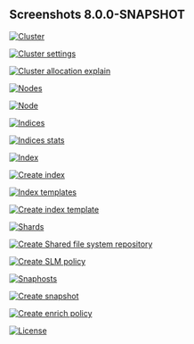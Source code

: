 ## Screenshots 8.0.0-SNAPSHOT

[![Cluster](https://raw.githubusercontent.com/stephanediondev/elasticsearch-admin/master/screenshots/8.0.0-SNAPSHOT/resized-cluster.png)](https://raw.githubusercontent.com/stephanediondev/elasticsearch-admin/master/screenshots/8.0.0-SNAPSHOT/original-cluster.png)

[![Cluster settings](https://raw.githubusercontent.com/stephanediondev/elasticsearch-admin/master/screenshots/8.0.0-SNAPSHOT/resized-cluster-settings.png)](https://raw.githubusercontent.com/stephanediondev/elasticsearch-admin/master/screenshots/8.0.0-SNAPSHOT/original-cluster-settings.png)

[![Cluster allocation explain](https://raw.githubusercontent.com/stephanediondev/elasticsearch-admin/master/screenshots/8.0.0-SNAPSHOT/resized-cluster-allocation-explain.png)](https://raw.githubusercontent.com/stephanediondev/elasticsearch-admin/master/screenshots/8.0.0-SNAPSHOT/original-cluster-allocation-explain.png)

[![Nodes](https://raw.githubusercontent.com/stephanediondev/elasticsearch-admin/master/screenshots/8.0.0-SNAPSHOT/resized-nodes.png)](https://raw.githubusercontent.com/stephanediondev/elasticsearch-admin/master/screenshots/8.0.0-SNAPSHOT/original-nodes.png)

[![Node](https://raw.githubusercontent.com/stephanediondev/elasticsearch-admin/master/screenshots/8.0.0-SNAPSHOT/resized-node.png)](https://raw.githubusercontent.com/stephanediondev/elasticsearch-admin/master/screenshots/8.0.0-SNAPSHOT/original-node.png)

[![Indices](https://raw.githubusercontent.com/stephanediondev/elasticsearch-admin/master/screenshots/8.0.0-SNAPSHOT/resized-indices.png)](https://raw.githubusercontent.com/stephanediondev/elasticsearch-admin/master/screenshots/8.0.0-SNAPSHOT/original-indices.png)

[![Indices stats](https://raw.githubusercontent.com/stephanediondev/elasticsearch-admin/master/screenshots/8.0.0-SNAPSHOT/resized-indices-stats.png)](https://raw.githubusercontent.com/stephanediondev/elasticsearch-admin/master/screenshots/8.0.0-SNAPSHOT/original-indices-stats.png)

[![Index](https://raw.githubusercontent.com/stephanediondev/elasticsearch-admin/master/screenshots/8.0.0-SNAPSHOT/resized-index.png)](https://raw.githubusercontent.com/stephanediondev/elasticsearch-admin/master/screenshots/8.0.0-SNAPSHOT/original-index.png)

[![Create index](https://raw.githubusercontent.com/stephanediondev/elasticsearch-admin/master/screenshots/8.0.0-SNAPSHOT/resized-index-create.png)](https://raw.githubusercontent.com/stephanediondev/elasticsearch-admin/master/screenshots/8.0.0-SNAPSHOT/original-index-create.png)

[![Index templates](https://raw.githubusercontent.com/stephanediondev/elasticsearch-admin/master/screenshots/8.0.0-SNAPSHOT/resized-index-templates-legacy.png)](https://raw.githubusercontent.com/stephanediondev/elasticsearch-admin/master/screenshots/8.0.0-SNAPSHOT/original-index-templates-legacy.png)

[![Create index template](https://raw.githubusercontent.com/stephanediondev/elasticsearch-admin/master/screenshots/8.0.0-SNAPSHOT/resized-index-templates-legacy-create.png)](https://raw.githubusercontent.com/stephanediondev/elasticsearch-admin/master/screenshots/8.0.0-SNAPSHOT/original-index-templates-legacy-create.png)

[![Shards](https://raw.githubusercontent.com/stephanediondev/elasticsearch-admin/master/screenshots/8.0.0-SNAPSHOT/resized-shards.png)](https://raw.githubusercontent.com/stephanediondev/elasticsearch-admin/master/screenshots/8.0.0-SNAPSHOT/original-shards.png)

[![Create Shared file system repository](https://raw.githubusercontent.com/stephanediondev/elasticsearch-admin/master/screenshots/8.0.0-SNAPSHOT/resized-repository-create-fs.png)](https://raw.githubusercontent.com/stephanediondev/elasticsearch-admin/master/screenshots/8.0.0-SNAPSHOT/original-repository-create-fs.png)

[![Create SLM policy](https://raw.githubusercontent.com/stephanediondev/elasticsearch-admin/master/screenshots/8.0.0-SNAPSHOT/resized-slm-policy-create.png)](https://raw.githubusercontent.com/stephanediondev/elasticsearch-admin/master/screenshots/8.0.0-SNAPSHOT/original-slm-policy-create.png)

[![Snaphosts](https://raw.githubusercontent.com/stephanediondev/elasticsearch-admin/master/screenshots/8.0.0-SNAPSHOT/resized-snapshots.png)](https://raw.githubusercontent.com/stephanediondev/elasticsearch-admin/master/screenshots/8.0.0-SNAPSHOT/original-snapshots.png)

[![Create snapshot](https://raw.githubusercontent.com/stephanediondev/elasticsearch-admin/master/screenshots/8.0.0-SNAPSHOT/resized-snapshot-create.png)](https://raw.githubusercontent.com/stephanediondev/elasticsearch-admin/master/screenshots/8.0.0-SNAPSHOT/original-snapshot-create.png)

[![Create enrich policy](https://raw.githubusercontent.com/stephanediondev/elasticsearch-admin/master/screenshots/8.0.0-SNAPSHOT/resized-enrich-create.png)](https://raw.githubusercontent.com/stephanediondev/elasticsearch-admin/master/screenshots/8.0.0-SNAPSHOT/original-enrich-create.png)

[![License](https://raw.githubusercontent.com/stephanediondev/elasticsearch-admin/master/screenshots/8.0.0-SNAPSHOT/resized-license.png)](https://raw.githubusercontent.com/stephanediondev/elasticsearch-admin/master/screenshots/8.0.0-SNAPSHOT/original-license.png)

